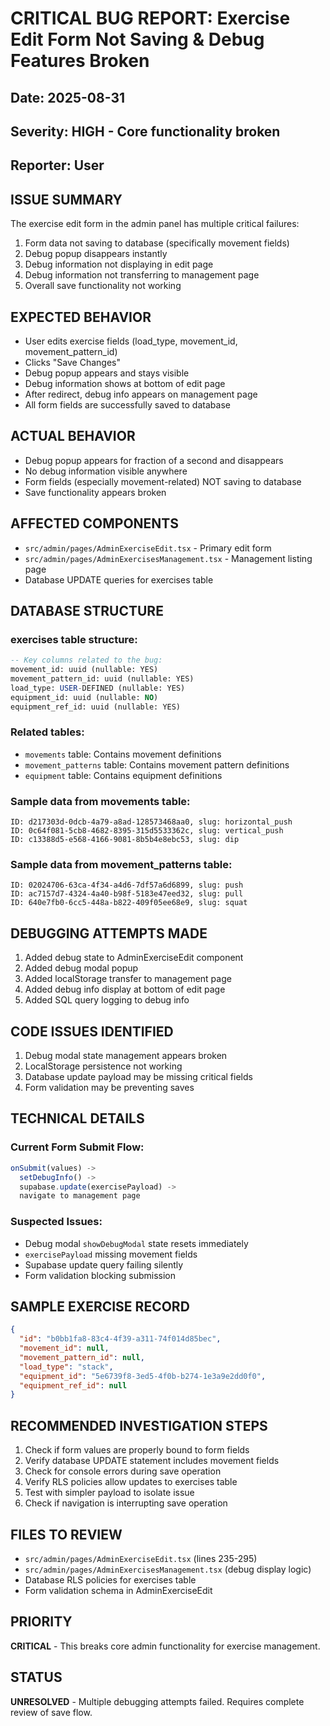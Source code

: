 # CRITICAL BUG REPORT: Exercise Edit Form Not Saving & Debug Features Broken

## Date: 2025-08-31
## Severity: HIGH - Core functionality broken
## Reporter: User

## ISSUE SUMMARY
The exercise edit form in the admin panel has multiple critical failures:
1. Form data not saving to database (specifically movement fields)
2. Debug popup disappears instantly
3. Debug information not displaying in edit page
4. Debug information not transferring to management page
5. Overall save functionality not working

## EXPECTED BEHAVIOR
- User edits exercise fields (load_type, movement_id, movement_pattern_id)
- Clicks "Save Changes"
- Debug popup appears and stays visible
- Debug information shows at bottom of edit page
- After redirect, debug info appears on management page
- All form fields are successfully saved to database

## ACTUAL BEHAVIOR
- Debug popup appears for fraction of a second and disappears
- No debug information visible anywhere
- Form fields (especially movement-related) NOT saving to database
- Save functionality appears broken

## AFFECTED COMPONENTS
- `src/admin/pages/AdminExerciseEdit.tsx` - Primary edit form
- `src/admin/pages/AdminExercisesManagement.tsx` - Management listing page
- Database UPDATE queries for exercises table

## DATABASE STRUCTURE

### exercises table structure:
```sql
-- Key columns related to the bug:
movement_id: uuid (nullable: YES)
movement_pattern_id: uuid (nullable: YES)  
load_type: USER-DEFINED (nullable: YES)
equipment_id: uuid (nullable: NO)
equipment_ref_id: uuid (nullable: YES)
```

### Related tables:
- `movements` table: Contains movement definitions
- `movement_patterns` table: Contains movement pattern definitions
- `equipment` table: Contains equipment definitions

### Sample data from movements table:
```
ID: d217303d-0dcb-4a79-a8ad-128573468aa0, slug: horizontal_push
ID: 0c64f081-5cb8-4682-8395-315d5533362c, slug: vertical_push
ID: c13388d5-e568-4166-9081-8b5b4e8ebc53, slug: dip
```

### Sample data from movement_patterns table:
```
ID: 02024706-63ca-4f34-a4d6-7df57a6d6899, slug: push
ID: ac7157d7-4324-4a40-b98f-5183e47eed32, slug: pull
ID: 640e7fb0-6cc5-448a-b822-409f05ee68e9, slug: squat
```

## DEBUGGING ATTEMPTS MADE
1. Added debug state to AdminExerciseEdit component
2. Added debug modal popup 
3. Added localStorage transfer to management page
4. Added debug info display at bottom of edit page
5. Added SQL query logging to debug info

## CODE ISSUES IDENTIFIED
1. Debug modal state management appears broken
2. LocalStorage persistence not working
3. Database update payload may be missing critical fields
4. Form validation may be preventing saves

## TECHNICAL DETAILS

### Current Form Submit Flow:
```javascript
onSubmit(values) -> 
  setDebugInfo() -> 
  supabase.update(exercisePayload) -> 
  navigate to management page
```

### Suspected Issues:
- Debug modal `showDebugModal` state resets immediately
- `exercisePayload` missing movement fields
- Supabase update query failing silently
- Form validation blocking submission

## SAMPLE EXERCISE RECORD
```json
{
  "id": "b0bb1fa8-83c4-4f39-a311-74f014d85bec",
  "movement_id": null,
  "movement_pattern_id": null,
  "load_type": "stack",
  "equipment_id": "5e6739f8-3ed5-4f0b-b274-1e3a9e2dd0f0",
  "equipment_ref_id": null
}
```

## RECOMMENDED INVESTIGATION STEPS
1. Check if form values are properly bound to form fields
2. Verify database UPDATE statement includes movement fields
3. Check for console errors during save operation
4. Verify RLS policies allow updates to exercises table
5. Test with simpler payload to isolate issue
6. Check if navigation is interrupting save operation

## FILES TO REVIEW
- `src/admin/pages/AdminExerciseEdit.tsx` (lines 235-295)
- `src/admin/pages/AdminExercisesManagement.tsx` (debug display logic)
- Database RLS policies for exercises table
- Form validation schema in AdminExerciseEdit

## PRIORITY
**CRITICAL** - This breaks core admin functionality for exercise management.

## STATUS
**UNRESOLVED** - Multiple debugging attempts failed. Requires complete review of save flow.